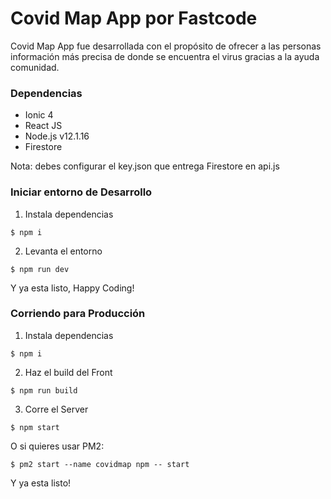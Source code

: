 # Covid Map App por Fastcode

  Covid Map App fue desarrollada con el propósito de ofrecer a las personas información más precisa de donde se encuentra el virus gracias a la ayuda comunidad.

### Dependencias

* Ionic 4
* React JS 
* Node.js v12.1.16 
* Firestore 

Nota: debes configurar el key.json que entrega Firestore en api.js


### Iniciar entorno de Desarrollo 

1. Instala dependencias
```
$ npm i 
```
2.  Levanta el entorno
```
$ npm run dev
```

Y ya esta listo, Happy Coding! 


### Corriendo para Producción

1. Instala dependencias
```
$ npm i 
```
2.  Haz el build del Front
```
$ npm run build
```
3.  Corre el Server 
```
$ npm start
```
O si quieres usar PM2:

```
$ pm2 start --name covidmap npm -- start 
```

Y ya esta listo!